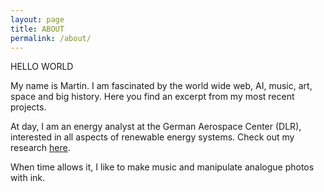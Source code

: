 ```yaml
---
layout: page
title: ABOUT
permalink: /about/
---
```


HELLO WORLD

My name is Martin. I am fascinated by the world wide web, AI, music, art, space and big history. Here you find an excerpt from my most recent projects.

At day, I am an energy analyst at the German Aerospace Center (DLR), interested in all aspects of renewable energy systems. Check out my research [here](/research/).

When time allows it, I like to make music and manipulate analogue photos with ink.